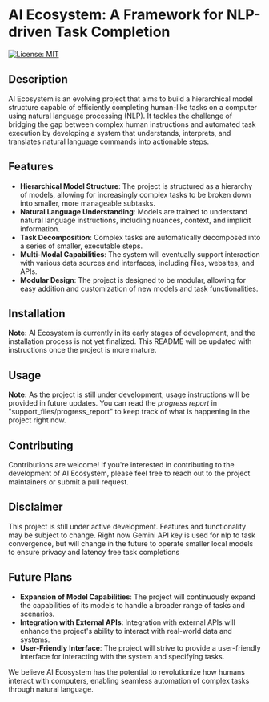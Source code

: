 # AI Ecosystem: A Framework for NLP-driven Task Completion

[![License: MIT](https://img.shields.io/badge/License-MIT-blue.svg)](https://opensource.org/licenses/MIT)

## Description

AI Ecosystem is an evolving project that aims to build a hierarchical model structure capable of efficiently completing human-like tasks on a computer using natural language processing (NLP). It tackles the challenge of bridging the gap between complex human instructions and automated task execution by developing a system that understands, interprets, and translates natural language commands into actionable steps.

## Features

- **Hierarchical Model Structure**:  The project is structured as a hierarchy of models, allowing for increasingly complex tasks to be broken down into smaller, more manageable subtasks.
- **Natural Language Understanding**:  Models are trained to understand natural language instructions, including nuances, context, and implicit information.
- **Task Decomposition**:  Complex tasks are automatically decomposed into a series of smaller, executable steps.
- **Multi-Modal Capabilities**:  The system will eventually support interaction with various data sources and interfaces, including files, websites, and APIs.
- **Modular Design**: The project is designed to be modular, allowing for easy addition and customization of new models and task functionalities.

## Installation

**Note:** AI Ecosystem is currently in its early stages of development, and the installation process is not yet finalized. This README will be updated with instructions once the project is more mature.

## Usage

**Note:** As the project is still under development, usage instructions will be provided in future updates. You can read the _progress report_ in "support_files/progress_report" to keep track of what is happening in the project right now.

## Contributing

Contributions are welcome! If you're interested in contributing to the development of AI Ecosystem, please feel free to reach out to the project maintainers or submit a pull request.

## Disclaimer

This project is still under active development. Features and functionality may be subject to change. Right now Gemini API key is used for nlp to task convergence, but will change in the future to operate smaller local models to ensure privacy and latency free task completions

## Future Plans

- **Expansion of Model Capabilities**:  The project will continuously expand the capabilities of its models to handle a broader range of tasks and scenarios.
- **Integration with External APIs**:  Integration with external APIs will enhance the project's ability to interact with real-world data and systems.
- **User-Friendly Interface**:  The project will strive to provide a user-friendly interface for interacting with the system and specifying tasks.

We believe AI Ecosystem has the potential to revolutionize how humans interact with computers, enabling seamless automation of complex tasks through natural language. 
